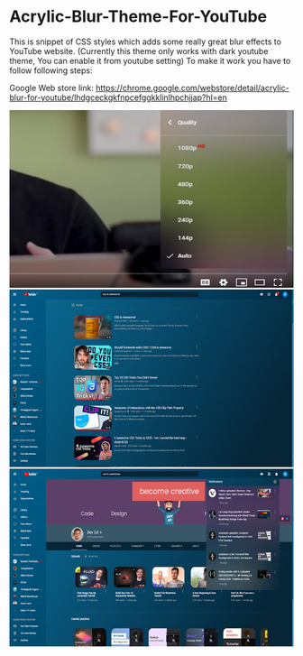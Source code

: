 # Acrylic-Blur-Theme-For-YouTube
This is snippet of CSS styles which adds some really great blur effects to YouTube website. (Currently this theme only works with dark youtube theme, You can enable it from  youtube setting)
To make it work you have to follow following steps:

Google Web store link: https://chrome.google.com/webstore/detail/acrylic-blur-for-youtube/lhdgceckgkfnpcefggkklinlhpchjjap?hl=en

<img src="/images/unnamed (2).jpg"/>
<img src="/images/unnamed (1).jpg"/>
<img src="/images/unnamed.jpg"/>
